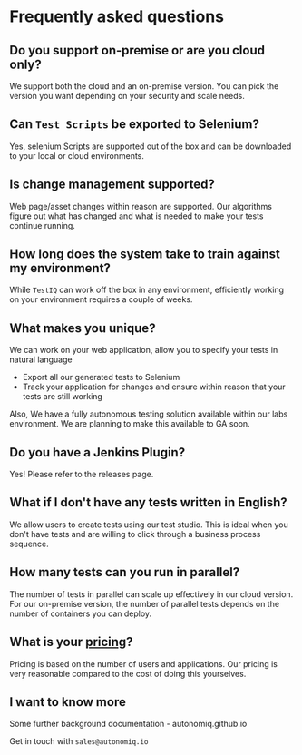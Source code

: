 # Frequently asked questions
## Do you support on-premise or are you cloud only?
We support both the cloud and an on-premise version. You can pick the version you want depending on your security and scale needs.
## Can `Test Scripts` be exported to Selenium?
Yes, selenium Scripts are supported out of the box and can be downloaded to your local or cloud environments.
## Is change management supported?
Web page/asset changes within reason are supported. Our algorithms figure out what has changed and what is needed to make your tests continue running.
## How long does the system take to train against my environment?
While `TestIQ` can work off the box in any environment, efficiently working on your environment requires a couple of weeks.
## What makes you unique?
We can work on your web application, allow you to specify your tests in natural language

* Export all our generated tests to Selenium
* Track your application for changes and ensure within reason that your tests are still working

Also, We have a fully autonomous testing solution available within our labs environment. We are planning to make this available to GA soon.
## Do you have a Jenkins Plugin?
Yes! Please refer to the releases page.
## What if I don't have any tests written in English?
We allow users to create tests using our test studio. This is ideal when you don't have tests and are willing to click through a business process sequence.
## How many tests can you run in parallel?
The number of tests in parallel can scale up effectively in our cloud version. For our on-premise version, the number of parallel tests depends on the number of containers you can deploy.
## What is your [pricing](pricing.md)?
Pricing is based on the number of users and applications. Our pricing is very reasonable compared to the cost of doing this yourselves.
## I want to know more
Some further background documentation - autonomiq.github.io

Get in touch with `sales@autonomiq.io`
